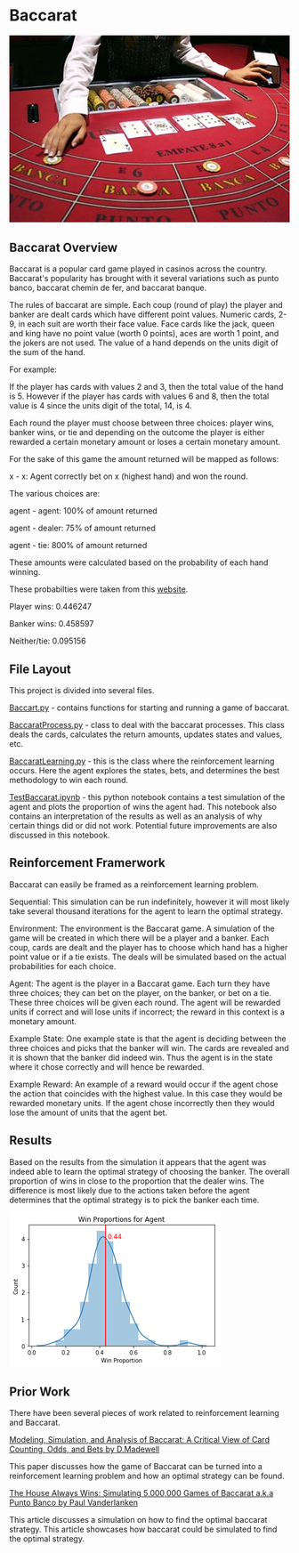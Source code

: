 # Baccarat

![Image of Baccarat Board](https://github.com/SrikarMurali/Baccarat/blob/master/Images/baccarat.jpg)

## Baccarat Overview

Baccarat is a popular card game played in casinos across the country. Baccarat's popularity has brought with it several variations such as punto banco, baccarat chemin de fer, and baccarat banque.

The rules of baccarat are simple. Each coup (round of play) the player and banker are dealt cards which have different point values. Numeric cards, 2-9, in each suit are worth their face value. Face cards like the jack, queen and king have no point value (worth 0 points), aces are worth 1 point, and the jokers are not used. The value of a hand depends on the units digit of the sum of the hand.

For example:

If the player has cards with values 2 and 3, then the total value of the hand is 5. However if the player has cards with values 6 and 8, then the total value is 4 since the units digit of the total, 14, is 4.

Each round the player must choose between three choices: player wins, banker wins, or tie and depending on the outcome the player is either rewarded a certain monetary amount or loses a certain monetary amount.

For the sake of this game the amount returned will be mapped as follows:

x - x: Agent correctly bet on x (highest hand) and won the round.

The various choices are:

  agent - agent: 100% of amount returned
  
  agent - dealer: 75% of amount returned
  
  agent - tie: 800% of amount returned

These amounts were calculated based on the probability of each hand winning.

These probabilties were taken from this [website](https://wizardofodds.com/games/baccarat/basics/).

  Player wins: 0.446247
  
  Banker wins: 0.458597
  
  Neither/tie: 0.095156

## File Layout

This project is divided into several files.

[Baccart.py](https://github.com/SrikarMurali/Baccarat/blob/master/Baccarat.py) - contains functions for starting and running a game of baccarat.

[BaccaratProcess.py](https://github.com/SrikarMurali/Baccarat/blob/master/BaccaratProcess.py) - class to deal with the baccarat processes. This class deals the cards, calculates the return amounts, updates states and values, etc.

[BaccaratLearning.py](https://github.com/SrikarMurali/Baccarat/blob/master/BaccaratLearning.py) - this is the class where the reinforcement learning occurs. Here the agent explores the states, bets, and determines the best methodology to win each round.

[TestBaccarat.ipynb](https://github.com/SrikarMurali/Baccarat/blob/master/TestBaccarat.ipynb) - this python notebook contains a test simulation of the agent and plots the proportion of wins the agent had. This notebook also contains an interpretation of the results as well as an analysis of why certain things did or did not work. Potential future improvements are also discussed in this notebook.

## Reinforcement Framerwork

Baccarat can easily be framed as a reinforcement learning problem.

Sequential: This simulation can be run indefinitely, however it will most likely take several thousand iterations for the agent to learn the optimal strategy.

Environment: The environment is the Baccarat game. A simulation of the game will be created in which there will be a player and a banker. Each coup, cards are dealt and the player has to choose which hand has a higher point value or if a tie exists. The deals will be simulated based on the actual probabilities for each choice.

Agent: The agent is the player in a Baccarat game. Each turn they have three choices; they can bet on the player, on the banker, or bet on a tie. These three choices will be given each round. The agent will be rewarded units if correct and will lose units if incorrect; the reward in this context is a monetary amount.

Example State: One example state is that the agent is deciding between the three choices and picks that the banker will win. The cards are revealed and it is shown that the banker did indeed win. Thus the agent is in the state where it chose correctly and will hence be rewarded.

Example Reward: An example of a reward would occur if the agent chose the action that coincides with the highest value. In this case they would be rewarded  monetary units. If the agent chose incorrectly then they would lose the amount of units that the agent bet.

## Results

Based on the results from the simulation it appears that the agent was indeed able to learn the optimal strategy of choosing the banker. The overall proportion of wins in close to the proportion that the dealer wins. The difference is most likely due to the actions taken before the agent determines that the optimal strategy is to pick the banker each time.

![Graph of Results](https://github.com/SrikarMurali/Baccarat/blob/master/Images/results.png)

## Prior Work

There have been several pieces of work related to reinforcement learning and Baccarat.

[Modeling, Simulation, and Analysis of Baccarat: A Critical View of Card Counting, Odds, and Bets by D.Madewell](https://www.academia.edu/9891305/Modeling_Simulation_and_Analysis_of_Baccarat_A_Critical_View_of_Card_Counting_Odds_and_Bets)

This paper discusses how the game of Baccarat can be turned into a reinforcement learning problem and how an optimal strategy can be found.

[The House Always Wins: Simulating 5,000,000 Games of Baccarat a.k.a Punto Banco by Paul Vanderlanken](https://paulvanderlaken.com/2018/01/10/baccarat-simulation-payoff/)

This article discusses a simulation on how to find the optimal baccarat strategy. This article showcases how baccarat could be simulated to find the optimal strategy.



